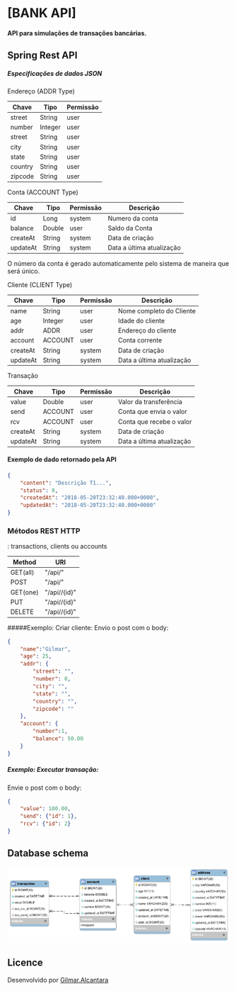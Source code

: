 # [BANK API]
#### API para simulações de transações bancárias.

## Spring Rest API
##### Especificações de dados JSON
Endereço (ADDR Type)

Chave   |Tipo           |Permissão              |
--------|---------      |---------------------  |
street  | String        |       user            |       
number  | Integer       |       user            |        
street  | String        |       user            |       
city    | String        |       user            |       
state   | String        |       user            |       
country | String        |       user            |       
zipcode | String        |       user            |       

Conta (ACCOUNT Type)

Chave   |Tipo           |Permissão              |Descrição
--------|---------      |---------------------  |----------
id      | Long          |       system          |       Numero da conta
balance | Double        |       user            |       Saldo da Conta 
createAt| String        |       system           |       Data de criação
updateAt| String        |       system          |       Data a última atualização

O número da conta é gerado automaticamente pelo sistema de maneira que será único.

Cliente (CLIENT Type)

Chave   |Tipo           |Permissão              |Descrição
--------|---------      |---------------------  |----------
name    | String        |       user            |       Nome completo do Cliente
age     | Integer       |       user            |       Idade do cliente 
addr    | ADDR          |       user            |       Endereço do cliente 
account | ACCOUNT       |       user            |       Conta corrente 
createAt| String        |       system          |       Data de criação
updateAt| String        |       system          |       Data a última atualização

Transação

Chave   |Tipo           |Permissão              |Descrição
--------|---------      |---------------------  |----------
value   | Double        |       user            |       Valor da transferência
send    | ACCOUNT       |       user            |       Conta que envia o valor
rcv     | ACCOUNT       |       user            |       Conta que recebe o valor
createAt| String        |       system           |       Data de criação
updateAt| String        |       system          |       Data a última atualização


#### Exemplo de dado retornado pela API
```json
{
    "content": "Descrição T1...",
    "status": 0,
    "createdAt": "2018-05-20T23:32:40.000+0000",
    "updatedAt": "2018-05-20T23:32:40.000+0000"
}
```

### Métodos REST HTTP
<model>: transactions, clients ou accounts

Method          |URI
----------------|----------------
GET(all)        | "/api/<model>" 
POST            | "/api/<model>"
GET(one)        | "/api/<model>/{id}"
PUT             | "/api/<model>/{id}"
DELETE          | "/api/<model>/{id}"

#####Exemplo: Criar cliente: 
Envio o post com o body:
```json
{
	"name":"Gilmar", 
	"age": 25,
	"addr": {
		"street": "",
		"number": 0,
		"city": "",
		"state": "",
		"country": "",
		"zipcode": ""
	},
	"account": {
		"number":1, 
		"balance": 50.00
	}
}
```
##### Exemplo: Executar transação: 
Envie o post com o body:
```json
{
	"value": 100.00,
	"send": {"id": 1}, 
	"rcv": {"id": 2}
}
```

## Database schema
![alt text](https://raw.githubusercontent.com/Gilmardealcantara/bank_api/master/databasescheme.png)
## Licence

Desenvolvido por [Gilmar.Alcantara](https://github.com/Gilmardealcantara)

